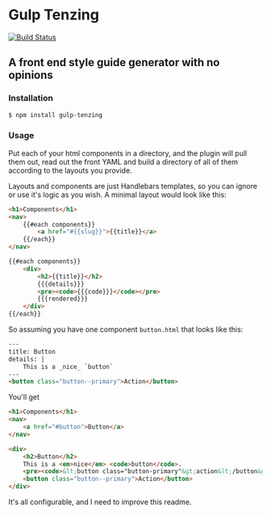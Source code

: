 # Gulp Tenzing

[![Build Status](https://travis-ci.org/linssen/gulp-tenzing.svg)](https://travis-ci.org/linssen/gulp-tenzing)

## A front end style guide generator with no opinions

### Installation


```bash
$ npm install gulp-tenzing
```

### Usage

Put each of your html components in a directory, and the plugin will pull them out, read out the front YAML and build a directory of all of them according to the layouts you provide.

Layouts and components are just Handlebars templates, so you can ignore or use it's logic as you wish. A minimal layout would look like this:

```html
<h1>Components</h1>
<nav>
    {{#each components}}
        <a href="#{{slug}}">{{title}}</a>
    {{/each}}
</nav>

{{#each components}}
    <div>
        <h2>{{title}}</h2>
        {{{details}}}
        <pre><code>{{{code}}}</code></pre>
        {{{rendered}}}
    </div>
{{/each}}
```

So assuming you have one component `button.html` that looks like this:

```html
---
title: Button
details: |
    This is a _nice_ `button`
---
<button class="button--primary">Action</button>
```

You'll get

```html
<h1>Components</h1>
<nav>
    <a href="#button">Button</a>
</nav>

<div>
    <h2>Button</h2>
    This is a <em>nice</em> <code>button</code>.
    <pre><code>&lt;button class="button-primary"&gt;action&lt;/button&gt;</code></pre>
    <button class="button--primary">Action</button>
</div>
```

It's all configurable, and I need to improve this readme.